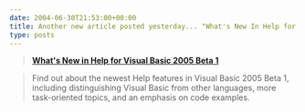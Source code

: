 ```yaml
---
date: 2004-06-30T21:53:00+00:00
title: Another new article posted yesterday... "What's New In Help for VB 2005"
type: posts
---
```

> <div>
>   <a id="rssVBasic_dgFeed__ctl5_hylTitle" style="FONT-WEIGHT: bold" href="http://msdn.microsoft.com/vbasic/whidbey/default.aspx?pull=/library/en-us/dnvs05/html/vbhelp2005.asp">What's New in Help for Visual Basic 2005 Beta 1</a>
> </div>
>
> <!-- contents of the posting -->
>
>

> <span id="rssVBasic_dgFeed__ctl5_lblItem">Find out about the newest Help features in Visual Basic 2005 Beta 1, including distinguishing Visual Basic from other languages, more task-oriented topics, and an emphasis on code examples.</span>
